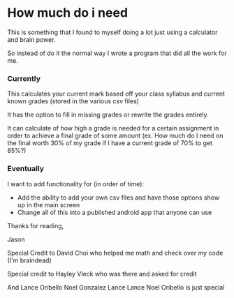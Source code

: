 # How much do i need
This is something that I found to myself doing a lot just using a calculator and brain power.

So instead of do it the normal way I wrote a program that did all the work for me.

### Currently

This calculates your current mark based off your class syllabus and current known grades (stored in the various csv files)

It has the option to fill in missing grades or rewrite the grades entirely.

It can calculate of how high a grade is needed for a certain assignment in order to achieve a final grade of some amount (ex. How much do I need on the final worth 30% of my grade if I have a current grade of 70% to get 85%?)

### Eventually

I want to add functionality for (in order of time):
- Add the ability to add your own csv files and have those options show up in the main screen
- Change all of this into a published android app that anyone can use

Thanks for reading,

Jason

Special Credit to David Choi who helped me math and check over my code (I'm braindead)

Special credit to Hayley Vleck who was there and asked for credit

And Lance Oribello Noel Gonzalez Lance Lance Noel Oribello is just special